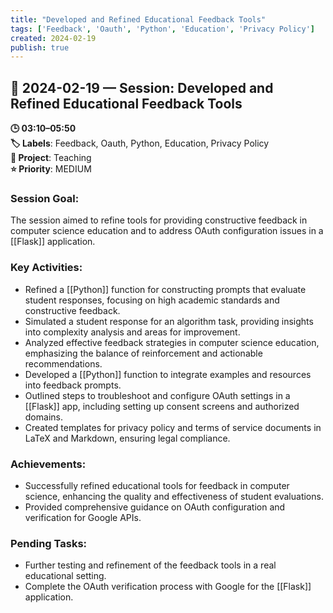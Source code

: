 ```yaml
---
title: "Developed and Refined Educational Feedback Tools"
tags: ['Feedback', 'Oauth', 'Python', 'Education', 'Privacy Policy']
created: 2024-02-19
publish: true
---
```


## 📅 2024-02-19 — Session: Developed and Refined Educational Feedback Tools

**🕒 03:10–05:50**  
**🏷️ Labels**: Feedback, Oauth, Python, Education, Privacy Policy  
**📂 Project**: Teaching  
**⭐ Priority**: MEDIUM  


### Session Goal:
The session aimed to refine tools for providing constructive feedback in computer science education and to address OAuth configuration issues in a [[Flask]] application.

### Key Activities:
- Refined a [[Python]] function for constructing prompts that evaluate student responses, focusing on high academic standards and constructive feedback.
- Simulated a student response for an algorithm task, providing insights into complexity analysis and areas for improvement.
- Analyzed effective feedback strategies in computer science education, emphasizing the balance of reinforcement and actionable recommendations.
- Developed a [[Python]] function to integrate examples and resources into feedback prompts.
- Outlined steps to troubleshoot and configure OAuth settings in a [[Flask]] app, including setting up consent screens and authorized domains.
- Created templates for privacy policy and terms of service documents in LaTeX and Markdown, ensuring legal compliance.

### Achievements:
- Successfully refined educational tools for feedback in computer science, enhancing the quality and effectiveness of student evaluations.
- Provided comprehensive guidance on OAuth configuration and verification for Google APIs.

### Pending Tasks:
- Further testing and refinement of the feedback tools in a real educational setting.
- Complete the OAuth verification process with Google for the [[Flask]] application.
